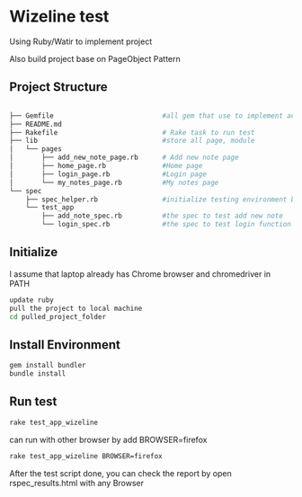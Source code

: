 # Wizeline test

Using Ruby/Watir to implement project

Also build project base on PageObject Pattern

## Project Structure 
```sh

├── Gemfile                           #all gem that use to implement auto test
├── README.md
├── Rakefile                          # Rake task to run test
├── lib                               #store all page, module
│   └── pages
│       ├── add_new_note_page.rb      # Add new note page
│       ├── home_page.rb              #Home page
│       ├── login_page.rb             #Login page
│       └── my_notes_page.rb          #My notes page
└── spec
    ├── spec_helper.rb                #initialize testing environment before and after test run
    └── test_app
        ├── add_note_spec.rb          #the spec to test add new note
        └── login_spec.rb             #the spec to test login function
```

## Initialize 
I assume that laptop already has Chrome browser and chromedriver in PATH
```sh
update ruby
pull the project to local machine
cd pulled_project_folder
```

## Install Environment 
```sh
gem install bundler
bundle install
```

## Run test 
```sh
rake test_app_wizeline
 ```
 
 can run with other browser by add BROWSER=firefox
 ```sh
 rake test_app_wizeline BROWSER=firefox
  ```
After the test script done, you can check the report by open rspec_results.html with any Browser


